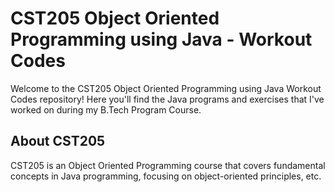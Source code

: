 # CST205 Object Oriented Programming using Java - Workout Codes

Welcome to the CST205 Object Oriented Programming using Java Workout Codes repository! Here you'll find the Java programs and exercises that I've worked on during my B.Tech Program Course.

## About CST205

CST205 is an Object Oriented Programming course that covers fundamental concepts in Java programming, focusing on object-oriented principles, etc.

